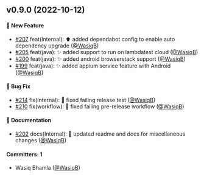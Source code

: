 
## v0.9.0 (2022-10-12)

#### :rocket: New Feature
* [#207](https://github.com/WasiqBhamla/boyka-framework/pull/207) feat(Internal): :arrow_up: added dependabot config to enable auto dependency upgrade ([@WasiqB](https://github.com/WasiqB))
* [#205](https://github.com/WasiqBhamla/boyka-framework/pull/205) feat(java): :sparkles: added support to run on lambdatest cloud ([@WasiqB](https://github.com/WasiqB))
* [#200](https://github.com/WasiqBhamla/boyka-framework/pull/200) feat(java): :sparkles: added android browserstack support ([@WasiqB](https://github.com/WasiqB))
* [#199](https://github.com/WasiqBhamla/boyka-framework/pull/199) feat(java): :sparkles: added appium service feature with Android ([@WasiqB](https://github.com/WasiqB))

#### :bug: Bug Fix
* [#214](https://github.com/WasiqBhamla/boyka-framework/pull/214) fix(Internal): 🐛 fixed failing release test ([@WasiqB](https://github.com/WasiqB))
* [#210](https://github.com/WasiqBhamla/boyka-framework/pull/210) fix(workflow): :bug: fixed failing pre-release workflow ([@WasiqB](https://github.com/WasiqB))

#### :memo: Documentation
* [#202](https://github.com/WasiqBhamla/boyka-framework/pull/202) docs(Internal): :memo: updated readme and docs for miscellaneous changes ([@WasiqB](https://github.com/WasiqB))

#### Committers: 1
- Wasiq Bhamla ([@WasiqB](https://github.com/WasiqB))

